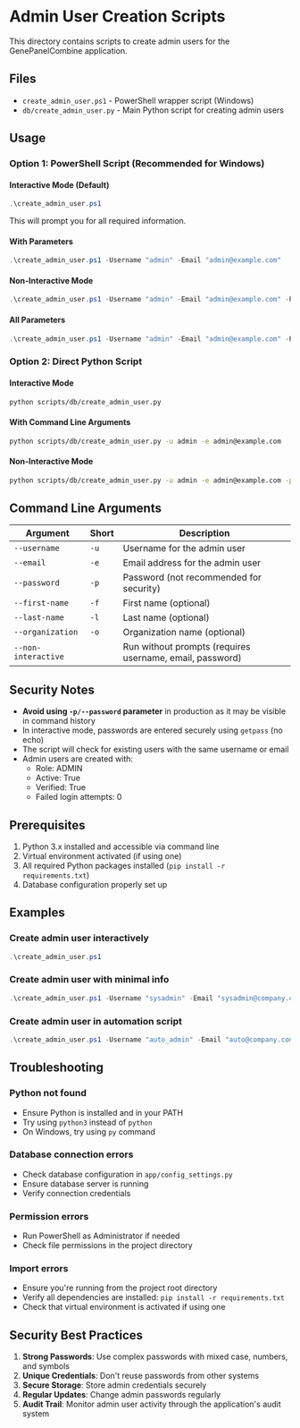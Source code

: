 # Admin User Creation Scripts

This directory contains scripts to create admin users for the GenePanelCombine application.

## Files

- `create_admin_user.ps1` - PowerShell wrapper script (Windows)
- `db/create_admin_user.py` - Main Python script for creating admin users

## Usage

### Option 1: PowerShell Script (Recommended for Windows)

#### Interactive Mode (Default)
```powershell
.\create_admin_user.ps1
```
This will prompt you for all required information.

#### With Parameters
```powershell
.\create_admin_user.ps1 -Username "admin" -Email "admin@example.com"
```

#### Non-Interactive Mode
```powershell
.\create_admin_user.ps1 -Username "admin" -Email "admin@example.com" -Password "SecurePassword123" -NonInteractive
```

#### All Parameters
```powershell
.\create_admin_user.ps1 -Username "admin" -Email "admin@example.com" -Password "SecurePassword123" -FirstName "John" -LastName "Doe" -Organization "My Company" -NonInteractive
```

### Option 2: Direct Python Script

#### Interactive Mode
```bash
python scripts/db/create_admin_user.py
```

#### With Command Line Arguments
```bash
python scripts/db/create_admin_user.py -u admin -e admin@example.com
```

#### Non-Interactive Mode
```bash
python scripts/db/create_admin_user.py -u admin -e admin@example.com -p SecurePassword123 --non-interactive
```

## Command Line Arguments

| Argument | Short | Description |
|----------|-------|-------------|
| `--username` | `-u` | Username for the admin user |
| `--email` | `-e` | Email address for the admin user |
| `--password` | `-p` | Password (not recommended for security) |
| `--first-name` | `-f` | First name (optional) |
| `--last-name` | `-l` | Last name (optional) |
| `--organization` | `-o` | Organization name (optional) |
| `--non-interactive` | | Run without prompts (requires username, email, password) |

## Security Notes

- **Avoid using `-p/--password` parameter** in production as it may be visible in command history
- In interactive mode, passwords are entered securely using `getpass` (no echo)
- The script will check for existing users with the same username or email
- Admin users are created with:
  - Role: ADMIN
  - Active: True
  - Verified: True
  - Failed login attempts: 0

## Prerequisites

1. Python 3.x installed and accessible via command line
2. Virtual environment activated (if using one)
3. All required Python packages installed (`pip install -r requirements.txt`)
4. Database configuration properly set up

## Examples

### Create admin user interactively
```powershell
.\create_admin_user.ps1
```

### Create admin user with minimal info
```powershell
.\create_admin_user.ps1 -Username "sysadmin" -Email "sysadmin@company.com"
```

### Create admin user in automation script
```powershell
.\create_admin_user.ps1 -Username "auto_admin" -Email "auto@company.com" -Password "AutoGeneratedPassword123!" -NonInteractive
```

## Troubleshooting

### Python not found
- Ensure Python is installed and in your PATH
- Try using `python3` instead of `python`
- On Windows, try using `py` command

### Database connection errors
- Check database configuration in `app/config_settings.py`
- Ensure database server is running
- Verify connection credentials

### Permission errors
- Run PowerShell as Administrator if needed
- Check file permissions in the project directory

### Import errors
- Ensure you're running from the project root directory
- Verify all dependencies are installed: `pip install -r requirements.txt`
- Check that virtual environment is activated if using one

## Security Best Practices

1. **Strong Passwords**: Use complex passwords with mixed case, numbers, and symbols
2. **Unique Credentials**: Don't reuse passwords from other systems
3. **Secure Storage**: Store admin credentials securely
4. **Regular Updates**: Change admin passwords regularly
5. **Audit Trail**: Monitor admin user activity through the application's audit system
